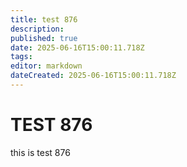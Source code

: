```yaml
---
title: test 876
description: 
published: true
date: 2025-06-16T15:00:11.718Z
tags: 
editor: markdown
dateCreated: 2025-06-16T15:00:11.718Z
---
```


# TEST 876
this is test 876
